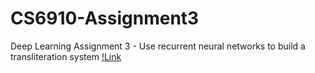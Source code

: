 # CS6910-Assignment3
Deep Learning Assignment 3 - Use recurrent neural networks to build a transliteration system [!Link](https://wandb.ai/cs6910-dl-assignments/assignment%203/reports/Assignment-3--Vmlldzo3NTUwNzY4?accessToken=cb5ahfcp8eisq1oe6ixumae10ttzpp16rtdbtsfm30le7l9zgdqko388iasvrh93)
